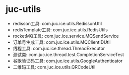 # juc-utils
* redisson工具: com.juc.ice.utils.RedissonUtil
* redisTemplate工具: com.juc.ice.utils.RedisUtils
* rocketMQ工具: com.juc.ice.service.MQSendService
* 订单号生成工具: com.juc.ice.utils.MQClientIDUtil
* 线程工具: com.juc.ice.thread.ThreadExecutor
* 测试类: com.juc.ice.thread.test.CompletionServiceTest
* 谷歌验证码工具: com.juc.ice.utils.GoogleAuthenticator
* 二维码工具: com.juc.ice.utils.QRCodeUtil
